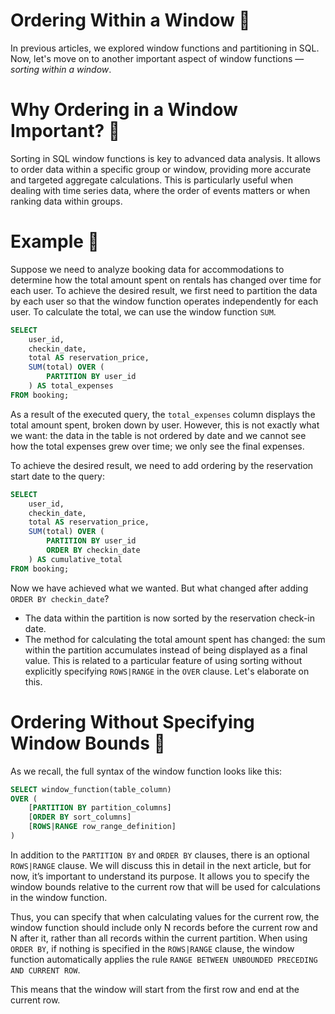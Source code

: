 # Ordering Within a Window 📏

In previous articles, we explored window functions and partitioning in SQL. Now, let's move on to another important aspect of window functions — *sorting within a window*.

# Why Ordering in a Window Important? 🤔

Sorting in SQL window functions is key to advanced data analysis. It allows to order data within a specific group or window, providing more accurate and targeted aggregate calculations. This is particularly useful when dealing with time series data, where the order of events matters or when ranking data within groups.

# Example 🧪

Suppose we need to analyze booking data for accommodations to determine how the total amount spent on rentals has changed over time for each user. To achieve the desired result, we first need to partition the data by each user so that the window function operates independently for each user. To calculate the total, we can use the window function `SUM`.

```sql
SELECT
    user_id,
    checkin_date,
    total AS reservation_price,
    SUM(total) OVER (
        PARTITION BY user_id
    ) AS total_expenses
FROM booking;
```

As a result of the executed query, the `total_expenses` column displays the total amount spent, broken down by user. However, this is not exactly what we want: the data in the table is not ordered by date and we cannot see how the total expenses grew over time; we only see the final expenses.

To achieve the desired result, we need to add ordering by the reservation start date to the query:

```sql
SELECT
    user_id,
    checkin_date,
    total AS reservation_price,
    SUM(total) OVER (
        PARTITION BY user_id
        ORDER BY checkin_date
    ) AS cumulative_total
FROM booking;
```

Now we have achieved what we wanted. But what changed after adding `ORDER BY checkin_date`?

- The data within the partition is now sorted by the reservation check-in date.
- The method for calculating the total amount spent has changed: the sum within the partition accumulates instead of being displayed as a final value. This is related to a particular feature of using sorting without explicitly specifying `ROWS|RANGE` in the `OVER` clause. Let's elaborate on this.

# Ordering Without Specifying Window Bounds 🚧

As we recall, the full syntax of the window function looks like this:

```sql
SELECT window_function(table_column)
OVER (
    [PARTITION BY partition_columns]
    [ORDER BY sort_columns]
    [ROWS|RANGE row_range_definition]
)
```

In addition to the `PARTITION BY` and `ORDER BY` clauses, there is an optional `ROWS|RANGE` clause. We will discuss this in detail in the next article, but for now, it’s important to understand its purpose. It allows you to specify the window bounds relative to the current row that will be used for calculations in the window function.

Thus, you can specify that when calculating values for the current row, the window function should include only N records before the current row and N after it, rather than all records within the current partition. When using `ORDER BY`, if nothing is specified in the `ROWS|RANGE` clause, the window function automatically applies the rule `RANGE BETWEEN UNBOUNDED PRECEDING AND CURRENT ROW`.

This means that the window will start from the first row and end at the current row.